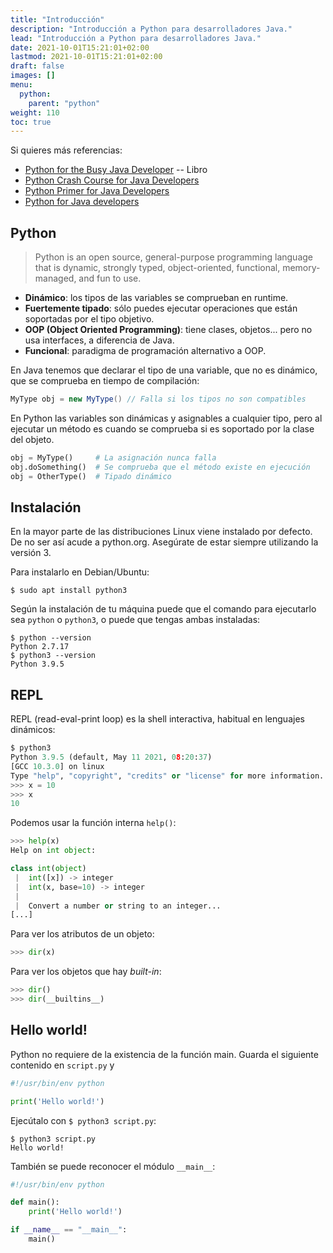 ```yaml
---
title: "Introducción"
description: "Introducción a Python para desarrolladores Java."
lead: "Introducción a Python para desarrolladores Java."
date: 2021-10-01T15:21:01+02:00
lastmod: 2021-10-01T15:21:01+02:00
draft: false
images: []
menu:
  python:
    parent: "python"
weight: 110
toc: true
---
```


Si quieres más referencias:

- [Python for the Busy Java Developer](https://www.apress.com/gp/book/9781484232330) -- Libro
- [Python Crash Course for Java Developers](https://blu3r4y.github.io/python-for-java-developers/)
- [Python Primer for Java Developers](https://lobster1234.github.io/2017/05/25/python-java-primer/)
- [Python for Java developers](http://python4java.necaise.org/)

## Python

> Python is an open source, general-purpose programming language that is
> dynamic, strongly typed, object-oriented, functional, memory-managed,
> and fun to use.

- **Dinámico**: los tipos de las variables se comprueban en runtime.
- **Fuertemente tipado**: sólo puedes ejecutar operaciones que están soportadas por el tipo objetivo.
- **OOP (Object Oriented Programming)**: tiene clases, objetos... pero no usa interfaces, a diferencia de Java.
- **Funcional**: paradigma de programación alternativo a OOP.

En Java tenemos que declarar el tipo de una variable, que no es dinámico, que se comprueba en tiempo de compilación:
```java
MyType obj = new MyType() // Falla si los tipos no son compatibles
```

En Python las variables son dinámicas y asignables a cualquier tipo, pero al ejecutar un método es cuando se comprueba si es soportado por la clase del objeto.
```python
obj = MyType()     # La asignación nunca falla
obj.doSomething()  # Se comprueba que el método existe en ejecución
obj = OtherType()  # Tipado dinámico
```

## Instalación

En la mayor parte de las distribuciones Linux viene instalado por defecto. De no ser así acude a python.org.
Asegúrate de estar siempre utilizando la versión 3.

Para instalarlo en Debian/Ubuntu:
```
$ sudo apt install python3
```

Según la instalación de tu máquina puede que el comando para ejecutarlo sea `python` o `python3`, o puede que tengas ambas instaladas:
```
$ python --version
Python 2.7.17
$ python3 --version
Python 3.9.5
```

## REPL

REPL (read-eval-print loop) es la shell interactiva, habitual en lenguajes dinámicos:

```python
$ python3
Python 3.9.5 (default, May 11 2021, 08:20:37)
[GCC 10.3.0] on linux
Type "help", "copyright", "credits" or "license" for more information.
>>> x = 10
>>> x
10
```

Podemos usar la función interna `help()`:
```python
>>> help(x)
Help on int object:

class int(object)
 |  int([x]) -> integer
 |  int(x, base=10) -> integer
 |
 |  Convert a number or string to an integer...
[...]
```

Para ver los atributos de un objeto:
```python
>>> dir(x)
```

Para ver los objetos que hay _built-in_:
```python
>>> dir()
>>> dir(__builtins__)
```

## Hello world!

Python no requiere de la existencia de la función main. Guarda el siguiente contenido en `script.py` y
```python
#!/usr/bin/env python

print('Hello world!')
```

Ejecútalo con `$ python3 script.py`:
```
$ python3 script.py
Hello world!
```

También se puede reconocer el módulo `__main__`:
```python
#!/usr/bin/env python

def main():
    print('Hello world!')

if __name__ == "__main__":
    main()
```

